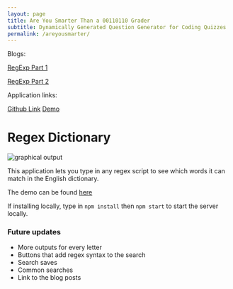 ```yaml
---
layout: page
title: Are You Smarter Than a 00110110 Grader
subtitle: Dynamically Generated Question Generator for Coding Quizzes
permalink: /areyousmarter/
---
```


Blogs:

[RegExp Part 1](https://mikemerin.github.io/RegExp-1/)

[RegExp Part 2](https://mikemerin.github.io/RegExp-2/)

Application links:

[Github Link](https://github.com/mikemerin/RegexDictionary)
[Demo](https://regexdictionary.herokuapp.com/)

# Regex Dictionary

![graphical output](https://imgur.com/AZKTrX9.png)

This application lets you type in any regex script to see which words it can match in the English dictionary.


The demo can be found [here](https://regexdictionary.herokuapp.com/)


If installing locally, type in `npm install` then `npm start` to start the server locally.

### Future updates
- More outputs for every letter
- Buttons that add regex syntax to the search
- Search saves
- Common searches
- Link to the blog posts
